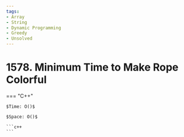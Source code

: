 ```yaml
---
tags:
- Array
- String
- Dynamic Programming
- Greedy
- Unsolved
---
```



# 1578. Minimum Time to Make Rope Colorful

=== "C++"

    $Time: O()$

    $Space: O()$

    ```c++
    ```